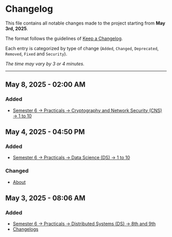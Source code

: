 # Changelog

This file contains all notable changes made to the project starting from **May 3rd, 2025**.

The format follows the guidelines of [Keep a Changelog](https://keepachangelog.com/en/1.0.0/).

Each entry is categorized by type of change (`Added`, `Changed`, `Deprecated`, `Removed`, `Fixed` and `Security`).

_The time may vary by 3 or 4 minutes._

---

## May 8, 2025 - 02:00 AM

### Added

- [Semester 6 → Practicals → Cryptography and Network Security (CNS) → 1 to 10](./sem-6/practicals/cryptography-and-network-security.mdx)

## May 4, 2025 - 04:50 PM

### Added

- [Semester 6 → Practicals → Data Science (DS) → 1 to 10](./sem-6/practicals/data-science)

### Changed

- [About](./about)

## May 3, 2025 - 08:06 AM

### Added

- [Semester 6 → Practicals → Distributed Systems (DS) → 8th and 9th](./sem-6/practicals/distributed-systems)
- [Changelogs](./changelogs)
